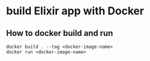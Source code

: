 # build Elixir app with Docker


## How to docker build and run

```
docker build . --tag <docker-image-name>
docker run <docker-image-name>
```
